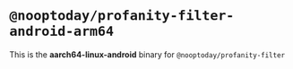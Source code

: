 # `@nooptoday/profanity-filter-android-arm64`

This is the **aarch64-linux-android** binary for `@nooptoday/profanity-filter`
